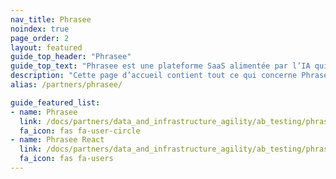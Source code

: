 ```yaml
---
nav_title: Phrasee
noindex: true
page_order: 2
layout: featured
guide_top_header: "Phrasee"
guide_top_text: "Phrasee est une plateforme SaaS alimentée par l’IA qui révolutionne l’expérience client en optimisant le vocabulaire des marques. Phrasee révolutionne la stratégie marketing numérique en optimisant chacun de ses mots. Les marques du monde entier peuvent ainsi optimiser la formulation de leurs messages."
description: "Cette page d’accueil contient tout ce qui concerne Phrasee, y compris les instructions d’intégration, et Phrasee React."
alias: /partners/phrasee/

guide_featured_list:
- name: Phrasee
  link: /docs/partners/data_and_infrastructure_agility/ab_testing/phrasee/phrasee/
  fa_icon: fas fa-user-circle
- name: Phrasee React
  link: /docs/partners/data_and_infrastructure_agility/ab_testing/phrasee/phrasee_react/
  fa_icon: fas fa-users
---
```

<br>